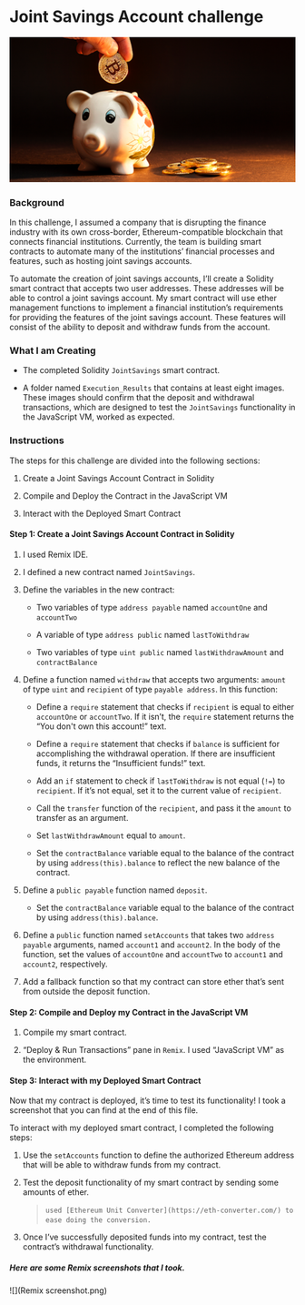 # Joint Savings Account challenge

![alt=“”](20-5-challenge-image.png)

### Background

In this challenge, I assumed a company that is disrupting the finance industry with its own cross-border, Ethereum-compatible blockchain that connects financial institutions. Currently, the team is building smart contracts to automate many of the institutions’ financial processes and features, such as hosting joint savings accounts.

To automate the creation of joint savings accounts, I’ll create a Solidity smart contract that accepts two user addresses. These addresses will be able to control a joint savings account. My smart contract will use ether management functions to implement a financial institution’s requirements for providing the features of the joint savings account. These features will consist of the ability to deposit and withdraw funds from the account.

### What I am Creating

* The completed Solidity `JointSavings` smart contract.

* A folder named `Execution_Results` that contains at least eight images. These images should confirm that the deposit and withdrawal transactions, which are designed to test the `JointSavings` functionality in the JavaScript VM, worked as expected.

### Instructions

The steps for this challenge are divided into the following sections:

1. Create a Joint Savings Account Contract in Solidity

2. Compile and Deploy the Contract in the JavaScript VM

3. Interact with the Deployed Smart Contract

#### Step 1: Create a Joint Savings Account Contract in Solidity

1. I used Remix IDE.

2. I defined a new contract named `JointSavings`.

3. Define the variables in the new contract:

    * Two variables of type `address payable` named `accountOne` and `accountTwo`

    * A variable of type `address public` named `lastToWithdraw`

    * Two variables of type `uint public` named `lastWithdrawAmount` and `contractBalance`


4. Define a function named `withdraw` that accepts two arguments: `amount` of type `uint` and `recipient` of type `payable address`. 
      In this function:

    * Define a `require` statement that checks if `recipient` is equal to either `accountOne` or `accountTwo`. If it isn’t, the `require` statement returns the “You don't own this account!” text.

    * Define a `require` statement that checks if `balance` is sufficient for accomplishing the withdrawal operation. If there are insufficient funds, it returns the “Insufficient funds!” text.

    * Add an `if` statement to check if `lastToWithdraw` is not equal (`!=`) to `recipient`. If it’s not equal, set it to the current value of `recipient`.

    * Call the `transfer` function of the `recipient`, and pass it the `amount` to transfer as an argument.

    * Set `lastWithdrawAmount` equal to `amount`.

    * Set the `contractBalance` variable equal to the balance of the contract by using `address(this).balance` to reflect the new balance of the contract.


5. Define a `public payable` function named `deposit`.

    * Set the `contractBalance` variable equal to the balance of the contract by using `address(this).balance`.

6. Define a `public` function named `setAccounts` that takes two `address payable` arguments, named `account1` and `account2`. In the body of the function, set the values of `accountOne` and `accountTwo` to `account1` and `account2`, respectively.

7. Add a fallback function so that my contract can store ether that’s sent from outside the deposit function.

#### Step 2: Compile and Deploy my Contract in the JavaScript VM

1. Compile my smart contract. 

2. “Deploy & Run Transactions” pane in `Remix`. I used “JavaScript VM” as the environment.


#### Step 3: Interact with my Deployed Smart Contract

Now that my contract is deployed, it’s time to test its functionality! I took a screenshot that  you can find at the end of this file.

To interact with my deployed smart contract, I completed the following steps:

1. Use the `setAccounts` function to define the authorized Ethereum address that will be able to withdraw funds from my contract.

2. Test the deposit functionality of my smart contract by sending some amounts of ether. 

    > `used [Ethereum Unit Converter](https://eth-converter.com/) to ease doing the conversion.`

3. Once I’ve successfully deposited funds into my contract, test the contract’s withdrawal functionality.

##### Here are some Remix screenshots that I took.
![](Remix screenshot.png)
